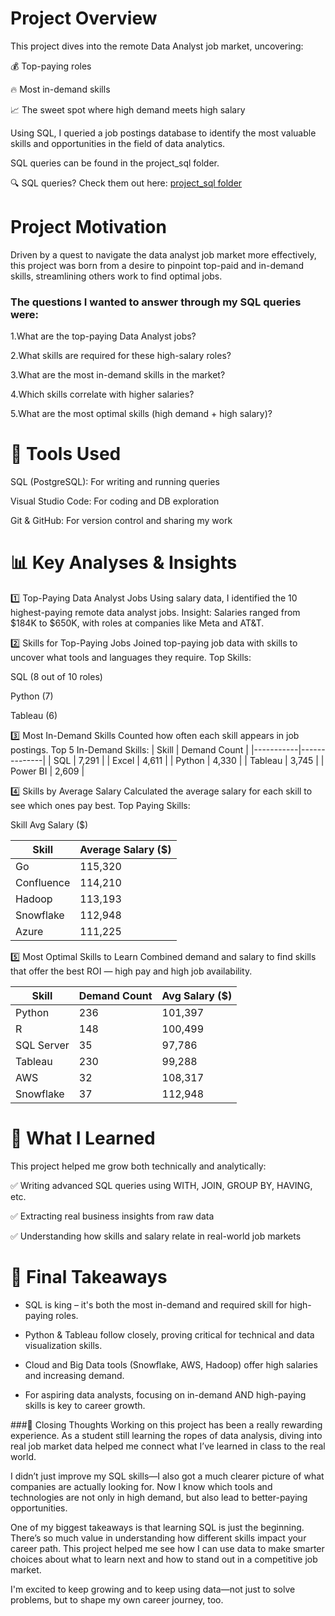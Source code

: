 # Project Overview
This project dives into the remote Data Analyst job market, uncovering:

💰 Top-paying roles

🔥 Most in-demand skills

📈 The sweet spot where high demand meets high salary

Using SQL, I queried a job postings database to identify the most valuable skills and opportunities in the field of data analytics.

SQL queries can be found in the project_sql folder.

🔍 SQL queries? Check them out here: [project_sql folder](/project_sql/)

# Project Motivation
Driven by a quest to navigate the data analyst job market more effectively, this project was born from a desire to pinpoint top-paid and in-demand skills, streamlining others work to find optimal jobs.


### The questions I wanted to answer through my SQL queries were:

1.What are the top-paying Data Analyst jobs?

2.What skills are required for these high-salary roles?

3.What are the most in-demand skills in the market?

4.Which skills correlate with higher salaries?

5.What are the most optimal skills (high demand + high salary)?
# 🧰 Tools Used
SQL (PostgreSQL): For writing and running queries

Visual Studio Code: For coding and DB exploration

Git & GitHub: For version control and sharing my work




# 📊 Key Analyses & Insights
1️⃣ Top-Paying Data Analyst Jobs
Using salary data, I identified the 10 highest-paying remote data analyst jobs.
Insight: Salaries ranged from $184K to $650K, with roles at companies like Meta and AT&T.

2️⃣ Skills for Top-Paying Jobs
Joined top-paying job data with skills to uncover what tools and languages they require.
Top Skills:

SQL (8 out of 10 roles)

Python (7)

Tableau (6)

3️⃣ Most In-Demand Skills
Counted how often each skill appears in job postings.
Top 5 In-Demand Skills:
| Skill     | Demand Count |
|-----------|--------------|
| SQL       | 7,291        |
| Excel     | 4,611        |
| Python    | 4,330        |
| Tableau   | 3,745        |
| Power BI  | 2,609        |


4️⃣ Skills by Average Salary
Calculated the average salary for each skill to see which ones pay best.
Top Paying Skills:

Skill	Avg Salary ($)

| Skill       | Average Salary ($) |
|-------------|--------------------|
| Go          | 115,320            |
| Confluence  | 114,210            |
| Hadoop      | 113,193            |
| Snowflake   | 112,948            |
| Azure       | 111,225            |

5️⃣ Most Optimal Skills to Learn
Combined demand and salary to find skills that offer the best ROI — high pay and high job availability.

| Skill       | Demand Count | Avg Salary ($) |
|-------------|--------------|----------------|
| Python      | 236          | 101,397        |
| R           | 148          | 100,499        |
| SQL Server  | 35           | 97,786         |
| Tableau     | 230          | 99,288         |
| AWS         | 32           | 108,317        |
| Snowflake   | 37           | 112,948        |


# 🧠 What I Learned
This project helped me grow both technically and analytically:

✅ Writing advanced SQL queries using WITH, JOIN, GROUP BY, HAVING, etc.

✅ Extracting real business insights from raw data

✅ Understanding how skills and salary relate in real-world job markets


# 📝 Final Takeaways
* SQL is king – it's both the most in-demand and required skill for high-paying roles.

* Python & Tableau follow closely, proving critical for technical and data visualization skills.

* Cloud and Big Data tools (Snowflake, AWS, Hadoop) offer high salaries and increasing demand.

* For aspiring data analysts, focusing on in-demand AND high-paying skills is key to career growth.


###💭 Closing Thoughts
Working on this project has been a really rewarding experience. As a student still learning the ropes of data analysis, diving into real job market data helped me connect what I’ve learned in class to the real world.

I didn’t just improve my SQL skills—I also got a much clearer picture of what companies are actually looking for. Now I know which tools and technologies are not only in high demand, but also lead to better-paying opportunities.

One of my biggest takeaways is that learning SQL is just the beginning. There’s so much value in understanding how different skills impact your career path. This project helped me see how I can use data to make smarter choices about what to learn next and how to stand out in a competitive job market.

I'm excited to keep growing and to keep using data—not just to solve problems, but to shape my own career journey, too.

